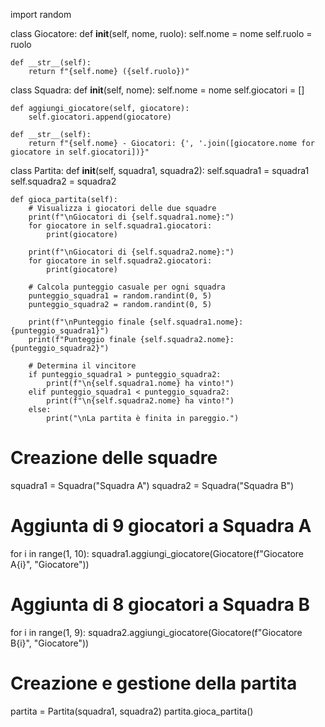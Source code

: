import random

class Giocatore:
    def __init__(self, nome, ruolo):
        self.nome = nome
        self.ruolo = ruolo

    def __str__(self):
        return f"{self.nome} ({self.ruolo})"


class Squadra:
    def __init__(self, nome):
        self.nome = nome
        self.giocatori = []

    def aggiungi_giocatore(self, giocatore):
        self.giocatori.append(giocatore)

    def __str__(self):
        return f"{self.nome} - Giocatori: {', '.join([giocatore.nome for giocatore in self.giocatori])}"


class Partita:
    def __init__(self, squadra1, squadra2):
        self.squadra1 = squadra1
        self.squadra2 = squadra2

    def gioca_partita(self):
        # Visualizza i giocatori delle due squadre
        print(f"\nGiocatori di {self.squadra1.nome}:")
        for giocatore in self.squadra1.giocatori:
            print(giocatore)

        print(f"\nGiocatori di {self.squadra2.nome}:")
        for giocatore in self.squadra2.giocatori:
            print(giocatore)

        # Calcola punteggio casuale per ogni squadra
        punteggio_squadra1 = random.randint(0, 5)
        punteggio_squadra2 = random.randint(0, 5)

        print(f"\nPunteggio finale {self.squadra1.nome}: {punteggio_squadra1}")
        print(f"Punteggio finale {self.squadra2.nome}: {punteggio_squadra2}")

        # Determina il vincitore
        if punteggio_squadra1 > punteggio_squadra2:
            print(f"\n{self.squadra1.nome} ha vinto!")
        elif punteggio_squadra1 < punteggio_squadra2:
            print(f"\n{self.squadra2.nome} ha vinto!")
        else:
            print("\nLa partita è finita in pareggio.")


# Creazione delle squadre
squadra1 = Squadra("Squadra A")
squadra2 = Squadra("Squadra B")

# Aggiunta di 9 giocatori a Squadra A
for i in range(1, 10):
    squadra1.aggiungi_giocatore(Giocatore(f"Giocatore A{i}", "Giocatore"))

# Aggiunta di 8 giocatori a Squadra B
for i in range(1, 9):
    squadra2.aggiungi_giocatore(Giocatore(f"Giocatore B{i}", "Giocatore"))

# Creazione e gestione della partita
partita = Partita(squadra1, squadra2)
partita.gioca_partita()

